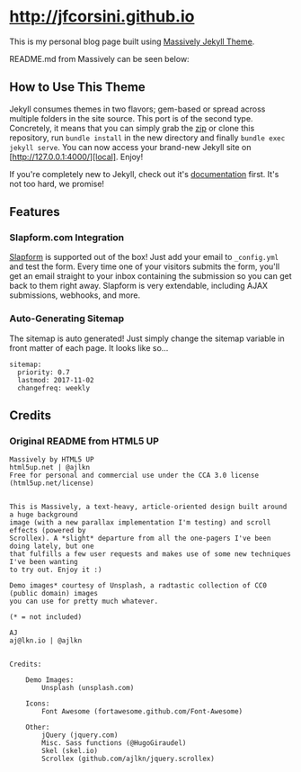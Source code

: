 # http://jfcorsini.github.io

This is my personal blog page built using [Massively Jekyll Theme](https://iwiedenm.github.io/jekyll-theme-massively/).

README.md from Massively can be seen below: <br>

## How to Use This Theme
Jekyll consumes themes in two flavors; gem-based or spread across multiple folders
in the site source. This port is of the second type. Concretely, it means that you
can simply grab the [zip][zip] or clone this repository, run `bundle install`
in the new directory and finally `bundle exec jekyll serve`.
You can now access your brand-new Jekyll site on [http://127.0.0.1:4000/][local].
Enjoy!

If you're completely new to Jekyll, check out it's [documentation][jekyll] first.
It's not too hard, we promise!

[zip]: https://github.com/iwiedenm/jekyll-theme-massively-src/archive/master.zip
[local]: http://127.0.0.1:4000/
[jekyll]: https://jekyllrb.com/

## Features

### Slapform.com Integration
[Slapform](https://slapform.com) is supported out of the box! Just add your email to ```_config.yml``` and test the form.
Every time one of your visitors submits the form, you'll get an email straight to your inbox containing the submission so you can get back to them right away. Slapform is very extendable, including AJAX submissions, webhooks, and more.

### Auto-Generating Sitemap
The sitemap is auto generated! Just simply change the sitemap variable in front matter of each page. It looks like so...
```
sitemap:
  priority: 0.7
  lastmod: 2017-11-02
  changefreq: weekly
```

## Credits
### Original README from HTML5 UP
```
Massively by HTML5 UP
html5up.net | @ajlkn
Free for personal and commercial use under the CCA 3.0 license (html5up.net/license)


This is Massively, a text-heavy, article-oriented design built around a huge background
image (with a new parallax implementation I'm testing) and scroll effects (powered by
Scrollex). A *slight* departure from all the one-pagers I've been doing lately, but one
that fulfills a few user requests and makes use of some new techniques I've been wanting
to try out. Enjoy it :)

Demo images* courtesy of Unsplash, a radtastic collection of CC0 (public domain) images
you can use for pretty much whatever.

(* = not included)

AJ
aj@lkn.io | @ajlkn


Credits:

	Demo Images:
		Unsplash (unsplash.com)

	Icons:
		Font Awesome (fortawesome.github.com/Font-Awesome)

	Other:
		jQuery (jquery.com)
		Misc. Sass functions (@HugoGiraudel)
		Skel (skel.io)
		Scrollex (github.com/ajlkn/jquery.scrollex)
```
